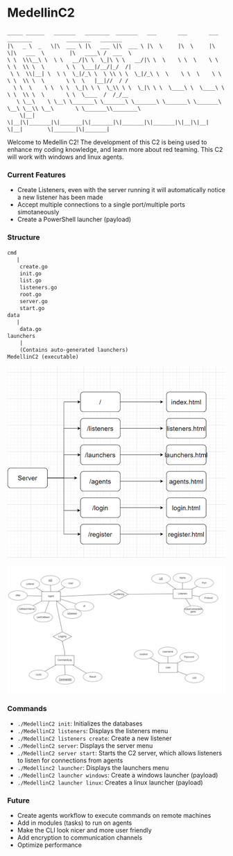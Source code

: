 # MedellinC2
```
_____ ______   _______   ________  _______   ___       ___       ___  ________           ________   _______     
|\   _ \  _   \|\  ___ \ |\   ___ \|\  ___ \ |\  \     |\  \     |\  \|\   ___  \        |\   ____\ /  ___  \    
\ \  \\\__\ \  \ \   __/|\ \  \_|\ \ \   __/|\ \  \    \ \  \    \ \  \ \  \\ \  \       \ \  \___|/__/|_/  /|   
 \ \  \\|__| \  \ \  \_|/_\ \  \ \\ \ \  \_|/_\ \  \    \ \  \    \ \  \ \  \\ \  \       \ \  \   |__|//  / /   
  \ \  \    \ \  \ \  \_|\ \ \  \_\\ \ \  \_|\ \ \  \____\ \  \____\ \  \ \  \\ \  \       \ \  \____  /  /_/__  
   \ \__\    \ \__\ \_______\ \_______\ \_______\ \_______\ \_______\ \__\ \__\\ \__\       \ \_______\\________\
    \|__|     \|__|\|_______|\|_______|\|_______|\|_______|\|_______|\|__|\|__| \|__|        \|_______|\|_______|
```

Welcome to Medellin C2! The development of this C2 is being used to enhance my coding knowledge, and learn more about red teaming. This C2 will work with windows and linux agents. 

### Current Features
- Create Listeners, even with the server running it will automatically notice a new listener has been made 
- Accept multiple connections to a single port/multiple ports simotaneously 
- Create a PowerShell launcher (payload)

### Structure
```
cmd
   | 
    create.go
    init.go
    list.go
    listeners.go
    root.go
    server.go
    start.go
data
   | 
    data.go
launchers
    | 
    (Contains auto-generated launchers)
MedellinC2 (executable)
```
![server](server_design.PNG)

![schema](schema.PNG)

### Commands
- `./MedellinC2 init`: Initializes the databases 
- `./MedellinC2 listeners`: Displays the listeners menu
- `./MedellinC2 listeners create`: Create a new listener
- `./MedellinC2 server`: Displays the server menu
- `./MedellinC2 server start`: Starts the C2 server, which allows listeners to listen for connections from agents
- `./Medellinc2 launcher`: Displays the launchers menu
- `./MedellinC2 launcher windows`: Create a windows launcher (payload)
- `./MedellinC2 launcher linux`: Creates a linux launcher (payload)

### Future
- Create agents workflow to execute commands on remote machines 
- Add in modules (tasks) to run on agents 
- Make the CLI look nicer and more user friendly 
- Add encryption to communication channels 
- Optimize performance 